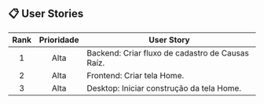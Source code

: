 ## 📋 User Stories <a id="us"></a>

| Rank | Prioridade | User Story                                                                                                                                                                         
| :--: | :--------: | ---------------------------------------------------------------------------------------------------------------------------------------------------------------------------------- |
|  1   |    Alta    | Backend: Criar fluxo de cadastro de Causas Raíz.                                                                                                                                   |
|  2   |    Alta    | Frontend: Criar tela Home.                                                                                                                                                         |
|  3   |    Alta    | Desktop: Iniciar construção da tela Home.                                                                                                                                          |